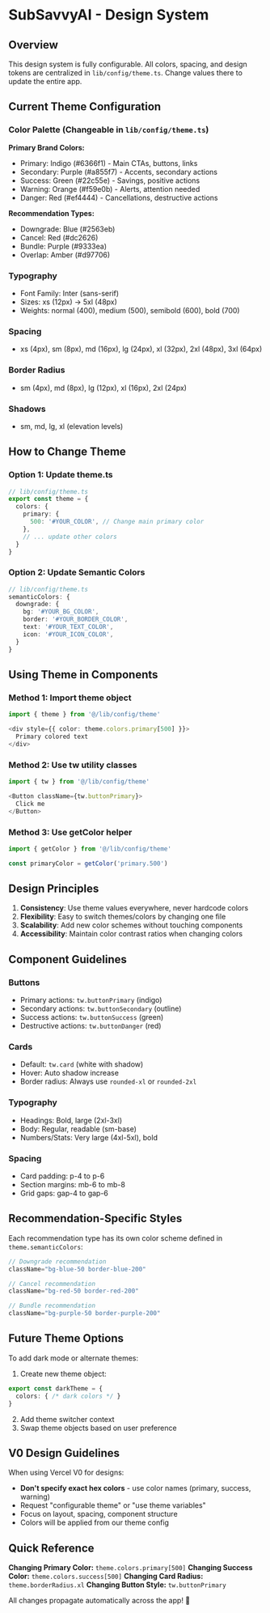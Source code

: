 # SubSavvyAI - Design System

## Overview
This design system is fully configurable. All colors, spacing, and design tokens are centralized in `lib/config/theme.ts`. Change values there to update the entire app.

## Current Theme Configuration

### Color Palette (Changeable in `lib/config/theme.ts`)

**Primary Brand Colors:**
- Primary: Indigo (#6366f1) - Main CTAs, buttons, links
- Secondary: Purple (#a855f7) - Accents, secondary actions
- Success: Green (#22c55e) - Savings, positive actions
- Warning: Orange (#f59e0b) - Alerts, attention needed
- Danger: Red (#ef4444) - Cancellations, destructive actions

**Recommendation Types:**
- Downgrade: Blue (#2563eb)
- Cancel: Red (#dc2626)
- Bundle: Purple (#9333ea)
- Overlap: Amber (#d97706)

### Typography
- Font Family: Inter (sans-serif)
- Sizes: xs (12px) → 5xl (48px)
- Weights: normal (400), medium (500), semibold (600), bold (700)

### Spacing
- xs (4px), sm (8px), md (16px), lg (24px), xl (32px), 2xl (48px), 3xl (64px)

### Border Radius
- sm (4px), md (8px), lg (12px), xl (16px), 2xl (24px)

### Shadows
- sm, md, lg, xl (elevation levels)

## How to Change Theme

### Option 1: Update theme.ts
```typescript
// lib/config/theme.ts
export const theme = {
  colors: {
    primary: {
      500: '#YOUR_COLOR', // Change main primary color
    },
    // ... update other colors
  }
}
```

### Option 2: Update Semantic Colors
```typescript
// lib/config/theme.ts
semanticColors: {
  downgrade: {
    bg: '#YOUR_BG_COLOR',
    border: '#YOUR_BORDER_COLOR',
    text: '#YOUR_TEXT_COLOR',
    icon: '#YOUR_ICON_COLOR',
  }
}
```

## Using Theme in Components

### Method 1: Import theme object
```typescript
import { theme } from '@/lib/config/theme'

<div style={{ color: theme.colors.primary[500] }}>
  Primary colored text
</div>
```

### Method 2: Use tw utility classes
```typescript
import { tw } from '@/lib/config/theme'

<Button className={tw.buttonPrimary}>
  Click me
</Button>
```

### Method 3: Use getColor helper
```typescript
import { getColor } from '@/lib/config/theme'

const primaryColor = getColor('primary.500')
```

## Design Principles

1. **Consistency**: Use theme values everywhere, never hardcode colors
2. **Flexibility**: Easy to switch themes/colors by changing one file
3. **Scalability**: Add new color schemes without touching components
4. **Accessibility**: Maintain color contrast ratios when changing colors

## Component Guidelines

### Buttons
- Primary actions: `tw.buttonPrimary` (indigo)
- Secondary actions: `tw.buttonSecondary` (outline)
- Success actions: `tw.buttonSuccess` (green)
- Destructive actions: `tw.buttonDanger` (red)

### Cards
- Default: `tw.card` (white with shadow)
- Hover: Auto shadow increase
- Border radius: Always use `rounded-xl` or `rounded-2xl`

### Typography
- Headings: Bold, large (2xl-3xl)
- Body: Regular, readable (sm-base)
- Numbers/Stats: Very large (4xl-5xl), bold

### Spacing
- Card padding: p-4 to p-6
- Section margins: mb-6 to mb-8
- Grid gaps: gap-4 to gap-6

## Recommendation-Specific Styles

Each recommendation type has its own color scheme defined in `theme.semanticColors`:

```typescript
// Downgrade recommendation
className="bg-blue-50 border-blue-200"

// Cancel recommendation
className="bg-red-50 border-red-200"

// Bundle recommendation
className="bg-purple-50 border-purple-200"
```

## Future Theme Options

To add dark mode or alternate themes:

1. Create new theme object:
```typescript
export const darkTheme = {
  colors: { /* dark colors */ }
}
```

2. Add theme switcher context
3. Swap theme objects based on user preference

## V0 Design Guidelines

When using Vercel V0 for designs:
- **Don't specify exact hex colors** - use color names (primary, success, warning)
- Request "configurable theme" or "use theme variables"
- Focus on layout, spacing, component structure
- Colors will be applied from our theme config

## Quick Reference

**Changing Primary Color:** `theme.colors.primary[500]`
**Changing Success Color:** `theme.colors.success[500]`
**Changing Card Radius:** `theme.borderRadius.xl`
**Changing Button Style:** `tw.buttonPrimary`

All changes propagate automatically across the app! 🎨
